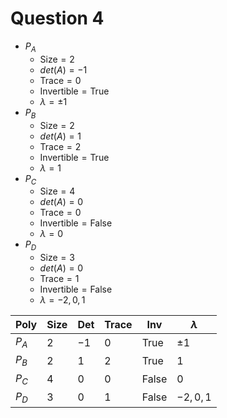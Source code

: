 # Question 4

 - $P_A$
	- $\text{Size} = 2$
	- $det(A) = -1$
	- $\text{Trace} = 0$
	- $\text{Invertible} = \text{True}$
	- $\lambda = \pm 1$
 - $P_B$
	- $\text{Size} = 2$
	- $det(A) = 1$
	- $\text{Trace} = 2$
	- $\text{Invertible} = \text{True}$
	- $\lambda = 1$
 - $P_C$
	- $\text{Size} = 4$
	- $det(A) = 0$
	- $\text{Trace} = 0$
	- $\text{Invertible} = \text{False}$
	- $\lambda = 0$
 - $P_D$
	- $\text{Size} = 3$
	- $det(A) = 0$
	- $\text{Trace} = 1$
	- $\text{Invertible} = \text{False}$
	- $\lambda = -2, 0, 1$

| Poly  | Size | Det  | Trace | Inv   | $\lambda$  |
| ----- | ---- | ---- | ----- | ----- | ---------- |
| $P_A$ | $2$  | $-1$ | $0$   | True  | $\pm 1$    |
| $P_B$ | $2$  | $1$  | $2$   | True  | $1$        |
| $P_C$ | $4$  | $0$  | $0$   | False | $0$        |
| $P_D$ | $3$  | $0$  | $1$   | False | $-2 ,0, 1$ |